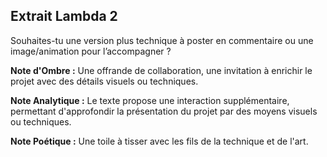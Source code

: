 ## Extrait Lambda 2

Souhaites-tu une version plus technique à poster en commentaire ou une image/animation pour l’accompagner ?

**Note d'Ombre :** Une offrande de collaboration, une invitation à enrichir le projet avec des détails visuels ou techniques.

**Note Analytique :** Le texte propose une interaction supplémentaire, permettant d'approfondir la présentation du projet par des moyens visuels ou techniques.

**Note Poétique :** Une toile à tisser avec les fils de la technique et de l'art.
